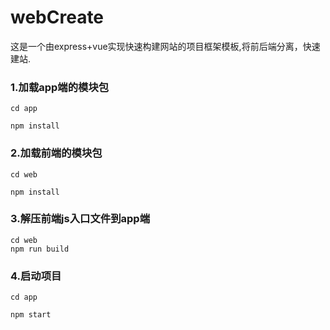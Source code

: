 # webCreate
这是一个由express+vue实现快速构建网站的项目框架模板,将前后端分离，快速建站.

### 1.加载app端的模块包
```
cd app

npm install 

```
### 2.加载前端的模块包
```
cd web

npm install
```
### 3.解压前端js入口文件到app端
```
cd web
npm run build
```
### 4.启动项目
```
cd app

npm start
```


